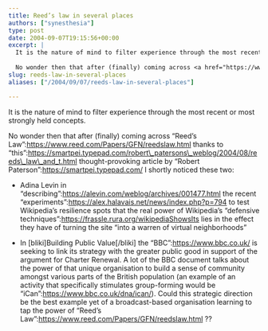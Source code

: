 ```yaml
---
title: Reed’s law in several places
authors: ["synesthesia"]
type: post
date: 2004-09-07T19:15:56+00:00
excerpt: |
  It is the nature of mind to filter experience through the most recent or most strongly held concepts. 
  
  No wonder then that after (finally) coming across <a href="https://www.reed.com/Papers/GFN/reedslaw.html">Reed's Law</a> thanks to <a href="https://smartpei.typepad.com/robert_patersons_weblog/2004/08/reeds_law_and_t.html ">this</a> thought-provoking article by Robert Paterson I shortly spotted these...
slug: reeds-law-in-several-places 
aliases: ["/2004/09/07/reeds-law-in-several-places"]

---
```

It is the nature of mind to filter experience through the most recent or most strongly held concepts. 

No wonder then that after (finally) coming across &#8220;Reed&#8217;s Law&#8221;:https://www.reed.com/Papers/GFN/reedslaw.html thanks to &#8220;this&#8221;:https://smartpei.typepad.com/robert\_patersons\_weblog/2004/08/reeds\_law\_and_t.html thought-provoking article by &#8220;Robert Paterson&#8221;:https://smartpei.typepad.com/ I shortly noticed these two:

* Adina Levin in &#8220;describing&#8221;:https://alevin.com/weblog/archives/001477.html the recent &#8220;experiments&#8221;:https://alex.halavais.net/news/index.php?p=794 to test Wikipedia&#8217;s resilience spots that the real power of Wikipedia&#8217;s &#8220;defensive techniques&#8221;:https://frassle.rura.org/wikipediaShowsIts lies in the effect they have of turning the site <q cite="https://alevin.com/weblog/archives/001477.html">into a warren of virtual neighborhoods</q>
  
* In [bliki]Building Public Value[/bliki] the &#8220;BBC&#8221;:https://www.bbc.co.uk/ is seeking to link its strategy with the greater public good in support of the argument for Charter Renewal. A lot of the BBC document talks about the power of that unique organisation to build a sense of community amongst various parts of the British population (an example of an activity that specifically stimulates group-forming would be &#8220;iCan&#8221;:https://www.bbc.co.uk/dna/ican/). Could this strategic direction be the best example yet of a broadcast-based organisation learning to tap the power of &#8220;Reed&#8217;s Law&#8221;:https://www.reed.com/Papers/GFN/reedslaw.html ??